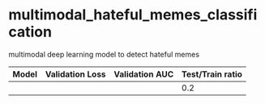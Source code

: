 # multimodal_hateful_memes_classification
multimodal deep learning model to detect hateful memes

| Model | Validation Loss | Validation AUC | Test/Train ratio  |
| --- | --- | --- | ---  |
|  |  |  | 0.2  |
